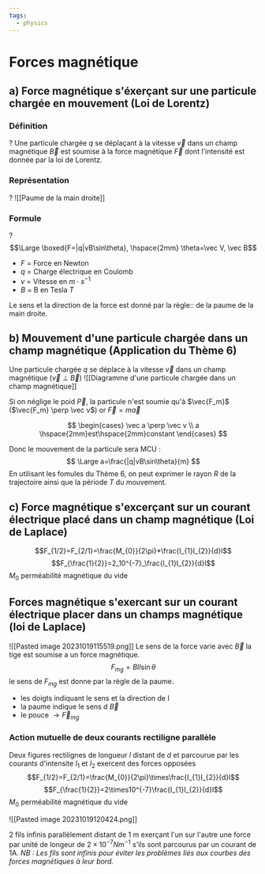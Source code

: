 ```yaml
---
tags:
  - physics
---
```

# Forces magnétique
## a) Force magnétique s'éxerçant sur une particule chargée en mouvement (Loi de Lorentz)
### Définition
?
Une particule chargée $q$ se déplaçant à la vitesse $\vec v$ dans un champ magnétique $\vec B$ est soumise à la force magnétique $\vec F$ dont l'intensité est donnée  par la loi de Lorentz.

### Représentation
?
![[Paume de la main droite]]

### Formule
?
$$\Large \boxed{F=|q|vB\sin\theta}, \hspace{2mm} \theta=\vec V, \vec B$$
- $F$ = Force en Newton 
- $q$ = Charge électrique en Coulomb
- $v$ = Vitesse en $m \cdot s^{-1}$
- $B$ = B en Tesla $T$


Le sens et la direction de la force est donné  par la règle:: de la paume de la main droite.

## b) Mouvement d'une particule chargée dans un  champ magnétique (Application du Thème 6)

Une particule chargée  $q$ se déplace à la vitesse $\vec v$ dans un champ magnétique ($\vec v$  $\perp$ $\vec B$)
![[Diagramme d'une particule chargée dans un champ magnétique]]

Si on néglige le poid $\vec P$, la particule n'est soumie qu'à  $\vec{F_m}$  ($\vec{F_m} \perp \vec v$) or $\vec F = m\vec a$ 

$$
 \begin{cases}
\vec a \perp \vec v \\ a \hspace{2mm}est\hspace{2mm}constant
\end{cases}
$$

Donc le mouvement de la particule sera MCU :
$$
\Large a=\frac{|q|vB\sin\theta}{m}
$$
En utilisant les fomules du Thème 6, on peut exprimer le rayon $R$ de la trajectoire ainsi que la période $T$ du mouvement.

## c) Force magnétique s'excerçant sur un courant électrique placé dans un champ magnétique (Loi de Laplace)

$$F_{1/2}=F_{2/1}=\frac{M_{0}}{2\pi}*\frac{I_{1}I_{2}}{d}l$$ $$F_{\frac{1}{2}}=2_10^{-7}_\frac{I_{1}I_{2}}{d}l$$ $M_{0}$ perméabilité magnétique du vide
 
## Forces magnétique s'exercant sur un courant électrique placer dans un champs magnétique (loi de Laplace)
 
  ![[Pasted image 20231019115519.png]] Le sens de la force varie avec $\vec{B}$ la tige est soumise a un force magnétique. $$F_{mg} = BIl\sin{\theta}$$ le sens de $F_{mg}$ est donne par la règle de la paume.
  
  - les doigts indiquant le sens et la direction de I
  - la paume indique le sens d $\vec B$
  - le pouce $\rightarrow \vec{F}_{mg}$

### Action mutuelle de deux courants rectiligne parallèle

Deux figures rectilignes de longueur $l$ distant de $d$ et parcourue par les courants d'intensite $I_1$ et $I_{2}$ exercent des forces opposées $$F_{1/2}=F_{2/1}=\frac{M_{0}}{2\pi}\times\frac{I_{1}I_{2}}{d}l$$
$$F_{\frac{1}{2}}=2\times10^{-7}\frac{I_{1}I_{2}}{d}l$$$M_{0}$ perméabilité magnétique du vide

![[Pasted image 20231019120424.png]]

2 fils infinis parallèlement distant de 1 m exerçant l'un sur l'autre une force par unité de longeur de $2 \times 10^{-7} Nm^{-1}$ s'ils sont parcourus par un courant de 1A. 
*NB : Les fils sont infinis pour éviter les problèmes liés aux courbes des forces magnétiques à leur bord.*